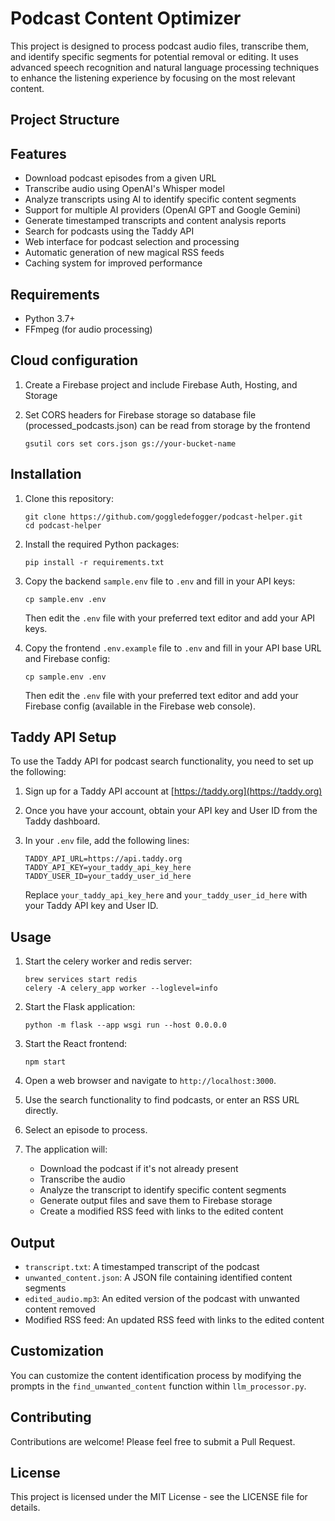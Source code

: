 # Podcast Content Optimizer

This project is designed to process podcast audio files, transcribe them, and identify specific segments for potential removal or editing. It uses advanced speech recognition and natural language processing techniques to enhance the listening experience by focusing on the most relevant content.

## Project Structure

## Features

- Download podcast episodes from a given URL
- Transcribe audio using OpenAI's Whisper model
- Analyze transcripts using AI to identify specific content segments
- Support for multiple AI providers (OpenAI GPT and Google Gemini)
- Generate timestamped transcripts and content analysis reports
- Search for podcasts using the Taddy API
- Web interface for podcast selection and processing
- Automatic generation of new magical RSS feeds
- Caching system for improved performance

## Requirements

- Python 3.7+
- FFmpeg (for audio processing)

## Cloud configuration

1. Create a Firebase project and include Firebase Auth, Hosting, and Storage

2. Set CORS headers for Firebase storage so database file (processed_podcasts.json) can be read from storage by the frontend
   ```
   gsutil cors set cors.json gs://your-bucket-name
   ```

## Installation

1. Clone this repository:
   ```
   git clone https://github.com/goggledefogger/podcast-helper.git
   cd podcast-helper
   ```

2. Install the required Python packages:
   ```
   pip install -r requirements.txt
   ```

3. Copy the backend `sample.env` file to `.env` and fill in your API keys:
   ```
   cp sample.env .env
   ```
   Then edit the `.env` file with your preferred text editor and add your API keys.

4. Copy the frontend `.env.example` file to `.env` and fill in your API base URL and Firebase config:
   ```
   cp sample.env .env
   ```
   Then edit the `.env` file with your preferred text editor and add your Firebase config (available in the Firebase web console).


## Taddy API Setup

To use the Taddy API for podcast search functionality, you need to set up the following:

1. Sign up for a Taddy API account at [https://taddy.org](https://taddy.org)

2. Once you have your account, obtain your API key and User ID from the Taddy dashboard.

3. In your `.env` file, add the following lines:
   ```
   TADDY_API_URL=https://api.taddy.org
   TADDY_API_KEY=your_taddy_api_key_here
   TADDY_USER_ID=your_taddy_user_id_here
   ```
   Replace `your_taddy_api_key_here` and `your_taddy_user_id_here` with your Taddy API key and User ID.

## Usage

1. Start the celery worker and redis server:
   ```
   brew services start redis
   celery -A celery_app worker --loglevel=info
   ```

2. Start the Flask application:
   ```
   python -m flask --app wsgi run --host 0.0.0.0
   ```

3. Start the React frontend:
   ```
   npm start
   ```

3. Open a web browser and navigate to `http://localhost:3000`.

3. Use the search functionality to find podcasts, or enter an RSS URL directly.

4. Select an episode to process.

5. The application will:
   - Download the podcast if it's not already present
   - Transcribe the audio
   - Analyze the transcript to identify specific content segments
   - Generate output files and save them to Firebase storage
   - Create a modified RSS feed with links to the edited content

## Output

- `transcript.txt`: A timestamped transcript of the podcast
- `unwanted_content.json`: A JSON file containing identified content segments
- `edited_audio.mp3`: An edited version of the podcast with unwanted content removed
- Modified RSS feed: An updated RSS feed with links to the edited content

## Customization

You can customize the content identification process by modifying the prompts in the `find_unwanted_content` function within `llm_processor.py`.

## Contributing

Contributions are welcome! Please feel free to submit a Pull Request.

## License

This project is licensed under the MIT License - see the LICENSE file for details.

